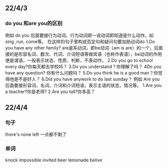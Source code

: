## 22/4/3

### do you 和are you的区别

例如 do you 后面要接行为动词。行为动词即一说动词即知道是什么动作。如 sing ,run, come等。 在这样的句子里构成否定句和疑问句要加助动词do
1.Do you have any other family?
are是系动词，即be动词（am is are）的一个，后面接的是形容名词、数次、代词、介词短语等做宾语（也称作表语），be动词的作用便是谓语，一般表示状态、性质、判断，不表动作。
2.Do you go to school every day?你每天都去学校吗？
3.Do you understand？你理解了吗？
4Do you have any question? 你有什么问题吗？
5.Do you think he is a good man？你觉得他是不是好人？
6.Did you have anywork to do last sunday？
例如 Are you 后面要接形容词，名词，介词和介词短语，表示主语的状态，情况等。
1.Are you a teacher?你是老师?
2.Are you tall?你多高？

## 22/4/4

### 句子

there's none left 一点都不剩了

### 单词

knock
impossible
invited
beer 
lemonade
belive



